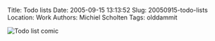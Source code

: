 Title: Todo lists
Date: 2005-09-15 13:13:52
Slug: 20050915-todo-lists
Location: Work
Authors: Michiel Scholten
Tags: olddammit

<div class="content-image"><div><img src="/~mbscholt/images/content/todo_list.jpg" alt="Todo list comic" /></div></div>
<br style="clear: both;" />